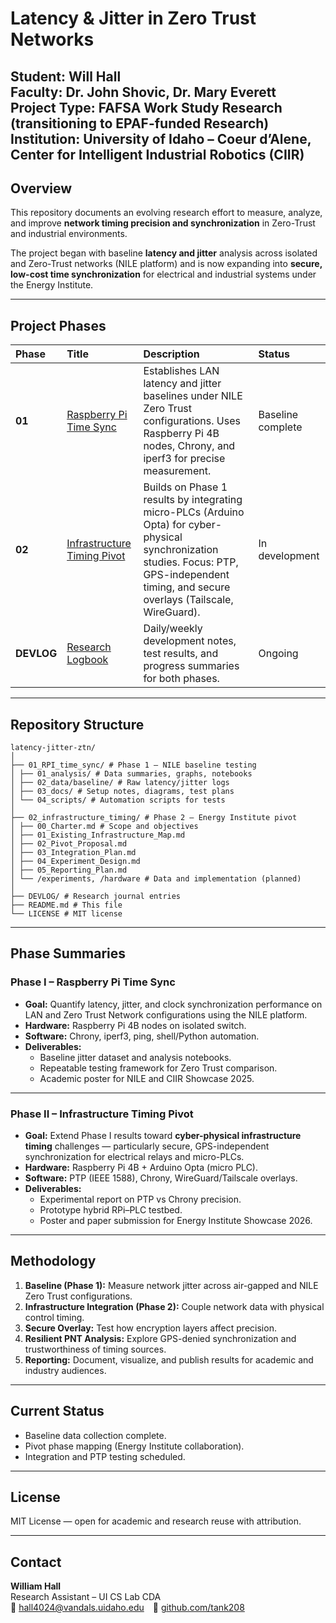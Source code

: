 # Latency & Jitter in Zero Trust Networks

**Student:** Will Hall  
**Faculty:** Dr. John Shovic, Dr. Mary Everett  
**Project Type:** FAFSA Work Study Research (transitioning to EPAF-funded Research)  
**Institution:** University of Idaho – Coeur d’Alene, Center for Intelligent Industrial Robotics (CIIR)
---

## Overview
This repository documents an evolving research effort to measure, analyze, and improve **network timing precision and synchronization** in Zero-Trust and industrial environments.  

The project began with baseline **latency and jitter** analysis across isolated and Zero-Trust networks (NILE platform) and is now expanding into **secure, low-cost time synchronization** for electrical and industrial systems under the Energy Institute.

---

## Project Phases

| Phase | Title | Description | Status |
|:------|:-------|:-------------|:--------|
| **01** | [Raspberry Pi Time Sync](./01_RPI_time_sync) | Establishes LAN latency and jitter baselines under NILE Zero Trust configurations. Uses Raspberry Pi 4B nodes, Chrony, and iperf3 for precise measurement. | Baseline complete |
| **02** | [Infrastructure Timing Pivot](./02_infrastructure_timing) | Builds on Phase 1 results by integrating micro-PLCs (Arduino Opta) for cyber-physical synchronization studies. Focus: PTP, GPS-independent timing, and secure overlays (Tailscale, WireGuard). | In development |
| **DEVLOG** | [Research Logbook](./DEVLOG) | Daily/weekly development notes, test results, and progress summaries for both phases. | Ongoing |

---

## Repository Structure
```
latency-jitter-ztn/
│
├── 01_RPI_time_sync/ # Phase 1 – NILE baseline testing
│ ├── 01_analysis/ # Data summaries, graphs, notebooks
│ ├── 02_data/baseline/ # Raw latency/jitter logs
│ ├── 03_docs/ # Setup notes, diagrams, test plans
│ └── 04_scripts/ # Automation scripts for tests
│
├── 02_infrastructure_timing/ # Phase 2 – Energy Institute pivot
│ ├── 00_Charter.md # Scope and objectives
│ ├── 01_Existing_Infrastructure_Map.md
│ ├── 02_Pivot_Proposal.md
│ ├── 03_Integration_Plan.md
│ ├── 04_Experiment_Design.md
│ ├── 05_Reporting_Plan.md
│ └── /experiments, /hardware # Data and implementation (planned)
│
├── DEVLOG/ # Research journal entries
├── README.md # This file
└── LICENSE # MIT license
```

---

## Phase Summaries

### **Phase I – Raspberry Pi Time Sync**
- **Goal:** Quantify latency, jitter, and clock synchronization performance on LAN and Zero Trust Network configurations using the NILE platform.  
- **Hardware:** Raspberry Pi 4B nodes on isolated switch.  
- **Software:** Chrony, iperf3, ping, shell/Python automation.  
- **Deliverables:**
  - Baseline jitter dataset and analysis notebooks.  
  - Repeatable testing framework for Zero Trust comparison.  
  - Academic poster for NILE and CIIR Showcase 2025.  

---

### **Phase II – Infrastructure Timing Pivot**
- **Goal:** Extend Phase I results toward **cyber-physical infrastructure timing** challenges — particularly secure, GPS-independent synchronization for electrical relays and micro-PLCs.  
- **Hardware:** Raspberry Pi 4B + Arduino Opta (micro PLC).  
- **Software:** PTP (IEEE 1588), Chrony, WireGuard/Tailscale overlays.  
- **Deliverables:**
  - Experimental report on PTP vs Chrony precision.  
  - Prototype hybrid RPi–PLC testbed.  
  - Poster and paper submission for Energy Institute Showcase 2026.  

---

## Methodology

1. **Baseline (Phase 1):** Measure network jitter across air-gapped and NILE Zero Trust configurations.  
2. **Infrastructure Integration (Phase 2):** Couple network data with physical control timing.  
3. **Secure Overlay:** Test how encryption layers affect precision.  
4. **Resilient PNT Analysis:** Explore GPS-denied synchronization and trustworthiness of timing sources.  
5. **Reporting:** Document, visualize, and publish results for academic and industry audiences.  

---

## Current Status
- Baseline data collection complete.  
- Pivot phase mapping (Energy Institute collaboration).  
- Integration and PTP testing scheduled.  

---

## License
MIT License — open for academic and research reuse with attribution.  

---

## Contact
**William Hall**  
Research Assistant – UI CS Lab CDA  
📧 hall4024@vandals.uidaho.edu 🔗 [github.com/tank208](https://github.com/tank208)
